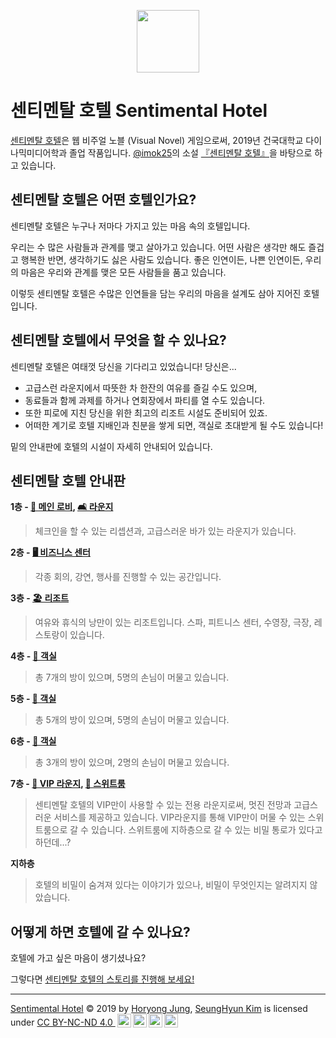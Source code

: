 <p align="center">
  <img width="100" height="100" src="https://jhoryong.github.io/sentimentalhotel/sh_logo.png">
</p>

# 센티멘탈 호텔 Sentimental Hotel
[센티멘탈 호텔](https://jhoryong.github.io/sentimentalhotel)은 웹 비주얼 노블 (Visual Novel) 게임으로써, 2019년 건국대학교 다이나믹미디어학과 졸업 작품입니다. [@imok25](https://www.instagram.com/imok25/?hl=ko "imok25 인스타그램")의 소설 [『센티멘탈 호텔』](https://www.dropbox.com/s/9ygnu03023w4vha/%EC%9B%B9%20%EC%84%BC%ED%8B%B0%EB%A9%98%ED%83%88%20%ED%98%B8%ED%85%94.pdf?dl=0 "센티멘탈 호텔 소설 읽기")을 바탕으로 하고 있습니다.

## 센티멘탈 호텔은 어떤 호텔인가요?
센티멘탈 호텔은 누구나 저마다 가지고 있는 마음 속의 호텔입니다.

우리는 수 많은 사람들과 관계를 맺고 살아가고 있습니다. 어떤 사람은 생각만 해도 즐겁고 행복한 반면, 생각하기도 싫은 사람도 있습니다. 좋은 인연이든, 나쁜 인연이든, 우리의 마음은 우리와 관계를 맺은 모든 사람들을 품고 있습니다. 

이렇듯 센티멘탈 호텔은 수많은 인연들을 담는 우리의 마음을 설계도 삼아 지어진 호텔입니다.

## 센티멘탈 호텔에서 무엇을 할 수 있나요?
센티멘탈 호텔은 여태껏 당신을 기다리고 있었습니다! 당신은...
* 고급스런 라운지에서 따뜻한 차 한잔의 여유를 즐길 수도 있으며, 
* 동료들과 함께 과제를 하거나 연회장에서 파티를 열 수도 있습니다. 
* 또한 피로에 지친 당신을 위한 최고의 리조트 시설도 준비되어 있죠. 
* 어떠한 계기로 호텔 지배인과 친분을 쌓게 되면, 객실로 초대받게 될 수도 있습니다!

밑의 안내판에 호텔의 시설이 자세히 안내되어 있습니다.

## 센티멘탈 호텔 안내판

**1층 - [🏨 메인 로비](https://jhoryong.github.io/sentimentalhotel/1st_floor_lobby), [🛋️ 라운지](https://jhoryong.github.io/sentimentalhotel/1st_floor_lounge)**

>체크인을 할 수 있는 리셉션과, 고급스러운 바가 있는 라운지가 있습니다.

**2층 - [🖥 비즈니스 센터](https://jhoryong.github.io/sentimentalhotel/2nd_floor)**

>각종 회의, 강연, 행사를 진행할 수 있는 공간입니다.

**3층 - [🏖 리조트](https://jhoryong.github.io/sentimentalhotel/3rd_floor)**

>여유와 휴식의 낭만이 있는 리조트입니다. 스파, 피트니스 센터, 수영장, 극장, 레스토랑이 있습니다.

**4층 - [🚪 객실](https://jhoryong.github.io/sentimentalhotel/4th_floor)**

>총 7개의 방이 있으며, 5명의 손님이 머물고 있습니다.

**5층 - [🚪 객실](https://jhoryong.github.io/sentimentalhotel/5th_floor)**

>총 5개의 방이 있으며, 5명의 손님이 머물고 있습니다.

**6층 - [🚪 객실](https://jhoryong.github.io/sentimentalhotel/6th_floor)**

>총 3개의 방이 있으며, 2명의 손님이 머물고 있습니다.

**7층 - [🍷 VIP 라운지](https://jhoryong.github.io/sentimentalhotel/7th_floor), [🌟 스위트룸](https://jhoryong.github.io/sentimentalhotel/7th_floor_701)**

>센티멘탈 호텔의 VIP만이 사용할 수 있는 전용 라운지로써, 멋진 전망과 고급스러운 서비스를 제공하고 있습니다. VIP라운지를 통해 VIP만이 머물 수 있는 스위트룸으로 갈 수 있습니다. 스위트룸에 지하층으로 갈 수 있는 비밀 통로가 있다고 하던데...?

**지하층**

>호텔의 비밀이 숨겨져 있다는 이야기가 있으나, 비밀이 무엇인지는 알려지지 않았습니다.

## 어떻게 하면 호텔에 갈 수 있나요?
호텔에 가고 싶은 마음이 생기셨나요?

그렇다면 [센티멘탈 호텔의 스토리를 진행해 보세요!](https://jhoryong.github.io/sentimentalhotel)

---

<p xmlns:cc="http://creativecommons.org/ns#" xmlns:dct="http://purl.org/dc/terms/"><a property="dct:title" rel="cc:attributionURL" href="http://jhoryong.github.io/sentimentalhotel">Sentimental Hotel</a> © 2019 by <a rel="cc:attributionURL dct:creator" property="cc:attributionName" href="https://github.com/jhoryong">Horyong Jung</a>, <a rel="cc:attributionURL dct:creator" property="cc:attributionName" href="https://www.instagram.com/imok25/?hl=ko">SeungHyun Kim</a> is licensed under <a href="http://creativecommons.org/licenses/by-nc-nd/4.0/?ref=chooser-v1" target="_blank" rel="license noopener noreferrer" style="display:inline-block;">CC BY-NC-ND 4.0
<img height="22px" style="height:22px!important;margin-left:3px;vertical-align:text-bottom;" src="https://mirrors.creativecommons.org/presskit/icons/cc.svg?ref=chooser-v1"><img height="22px" style="height:22px!important;margin-left:3px;vertical-align:text-bottom;" src="https://mirrors.creativecommons.org/presskit/icons/by.svg?ref=chooser-v1"><img height="22px" style="height:22px!important;margin-left:3px;vertical-align:text-bottom;" src="https://mirrors.creativecommons.org/presskit/icons/nc.svg?ref=chooser-v1"><img height="22px" style="height:22px!important;margin-left:3px;vertical-align:text-bottom;" src="https://mirrors.creativecommons.org/presskit/icons/nd.svg?ref=chooser-v1"></a></p>

